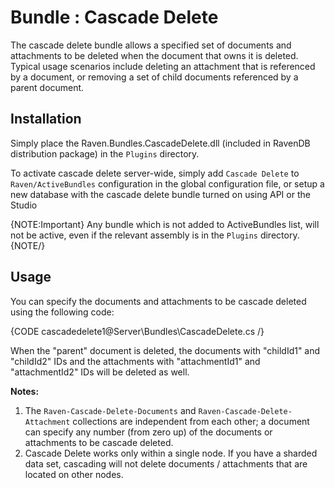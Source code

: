 # Bundle : Cascade Delete

The cascade delete bundle allows a specified set of documents and attachments to be deleted when the document that owns it is deleted. Typical usage scenarios include deleting an attachment that is referenced by a document, or removing a set of child documents referenced by a parent document.

## Installation

Simply place the Raven.Bundles.CascadeDelete.dll (included in RavenDB distribution package) in the `Plugins` directory.

To activate cascade delete server-wide, simply add `Cascade Delete` to `Raven/ActiveBundles` configuration in the global configuration file, or setup a new database with the cascade delete bundle turned on using API or the Studio

{NOTE:Important}
Any bundle which is not added to ActiveBundles list, will not be active, even if the relevant assembly is in the `Plugins` directory.
{NOTE/}

## Usage

You can specify the documents and attachments to be cascade deleted using the following code:

{CODE cascadedelete1@Server\Bundles\CascadeDelete.cs /}

When the "parent" document is deleted, the documents with "childId1" and "childId2" IDs and the attachments with "attachmentId1" and "attachmentId2" IDs will be deleted as well.

**Notes:**

1. The `Raven-Cascade-Delete-Documents` and `Raven-Cascade-Delete-Attachment` collections are independent from each other; a document can specify any number (from zero up) of the documents or attachments to be cascade deleted.
2. Cascade Delete works only within a single node. If you have a sharded data set, cascading will not delete documents / attachments that are located on other nodes.

